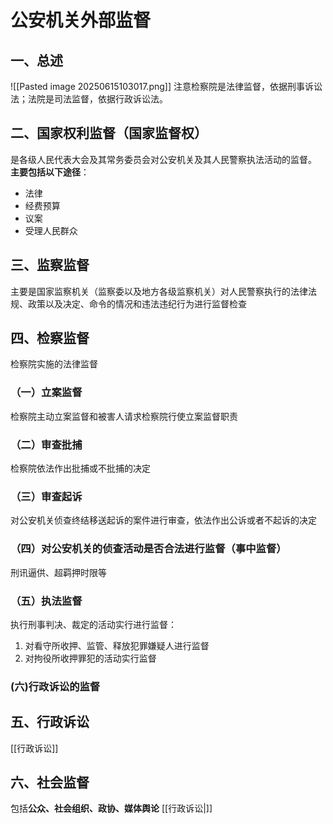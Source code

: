 # 公安机关外部监督
## 一、总述
![[Pasted image 20250615103017.png]]
注意检察院是法律监督，依据刑事诉讼法；法院是司法监督，依据行政诉讼法。
## 二、国家权利监督（国家监督权）
是各级人民代表大会及其常务委员会对公安机关及其人民警察执法活动的监督。
**主要包括以下途径**：
- 法律
- 经费预算
- 议案
- 受理人民群众
## 三、监察监督
主要是国家监察机关（监察委以及地方各级监察机关）对人民警察执行的法律法规、政策以及决定、命令的情况和违法违纪行为进行监督检查
## 四、检察监督
检察院实施的法律监督
### （一）立案监督
检察院主动立案监督和被害人请求检察院行使立案监督职责
### （二）审查批捕
检察院依法作出批捕或不批捕的决定
### （三）审查起诉
对公安机关侦查终结移送起诉的案件进行审查，依法作出公诉或者不起诉的决定
### （四）对公安机关的侦查活动是否合法进行监督（事中监督）
刑讯逼供、超羁押时限等
### （五）执法监督
执行刑事判决、裁定的活动实行进行监督：
1. 对看守所收押、监管、释放犯罪嫌疑人进行监督
2. 对拘役所收押罪犯的活动实行监督
### (六)行政诉讼的监督
## 五、行政诉讼
[[行政诉讼]]
## 六、社会监督
包括**公众、社会组织、政协、媒体舆论**
[[行政诉讼|]]